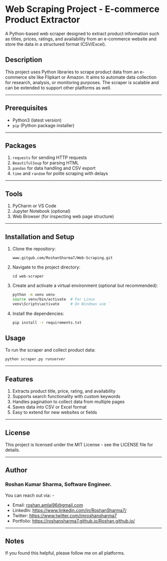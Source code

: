 # Web Scraping Project - E-commerce Product Extractor

A Python-based web scraper designed to extract product information such as titles, prices, ratings, and availability from an e-commerce website and store the data in a structured format (CSV/Excel).

## Description
This project uses Python libraries to scrape product data from an e-commerce site like Flipkart or Amazon. It aims to automate data collection for research, analysis, or monitoring purposes. The scraper is scalable and can be extended to support other platforms as well.

---

## Prerequisites
- Python3 (latest version)
- `pip` (Python package installer)
  
---

## Packages
1. `requests` for sending HTTP requests
2. `BeautifulSoup` for parsing HTML
3. `pandas` for data handling and CSV export
4. `time` and `random` for polite scraping with delays

---

## Tools
1. PyCharm or VS Code
2. Jupyter Notebook (optional)
3. Web Browser (for inspecting web page structure)

---

## Installation and Setup
1. Clone the repository:
    ```
    www.gitgub.com/RoshanSharma7/Web-Scraping.git
    ```

2. Navigate to the project directory:
    ```
    cd web-scraper
    ```

3. Create and activate a virtual environment (optional but recommended):
    ```sh
    python -m venv venv
    source venv/bin/activate  # For Linux
    venv\Scripts\activate     # On Windows use `
    ```

4. Install the dependencies:
    ```sh
    pip install -r requirements.txt
    ```

## Usage
To run the scraper and collect product data:
```
python scraper.py runserver
```

---

## Features
1. Extracts product title, price, rating, and availability
2. Supports search functionality with custom keywords
3. Handles pagination to collect data from multiple pages
4. Saves data into CSV or Excel format
5. Easy to extend for new websites or fields

---

## License
This project is licensed under the MIT License - see the LICENSE file for details.

---

## Author
### Roshan Kumar Sharma, Software Engineer.  
You can reach out via: -
- Email: roshan.amlai96@gmail.com 
- LinkedIn: https://www.linkedin.com/in/RoshanSharma7/
- Twitter: https://www.twitter.com/imroshansharma7
- Portfolio: https://roshansharma7.github.io/Roshan.github.io/

---

## Notes
If you found this helpful, please follow me on all platforms.
